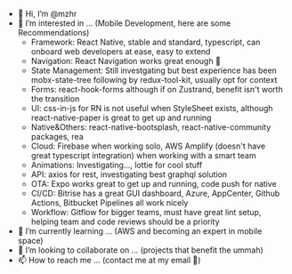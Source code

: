 - 👋 Hi, I’m @mzhr
- 👀 I’m interested in ... (Mobile Development, here are some Recommendations)
  - Framework: React Native, stable and standard, typescript, can onboard web developers at ease, easy to extend
  - Navigation: React Navigation works great enough 🙂
  - State Management: Still investgating but best experience has been mobx-state-tree following by redux-tool-kit, usually opt for context
  - Forms: react-hook-forms although if on Zustrand, benefit isn't worth the transition
  - UI: css-in-js for RN is not useful when StyleSheet exists, although react-native-paper is great to get up and running
  - Native&Others: react-native-bootsplash, react-native-community packages, rea
  - Cloud: Firebase when working solo, AWS Amplify (doesn't have great typescript integration) when working with a smart team
  - Animations: Investigating..., lottie for cool stuff
  - API: axios for rest, investigating best graphql solution
  - OTA: Expo works great to get up and running, code push for native
  - CI/CD: Bitrise has a great GUI dashboard, Azure, AppCenter, Github Actions, Bitbucket Pipelines all work nicely
  - Workflow: Gitflow for bigger teams, must have great lint setup, helping team and code reviews should be a priority
- 🌱 I’m currently learning ... (AWS and becoming an expert in mobile space)
- 💞️ I’m looking to collaborate on ... (projects that benefit the ummah)
- 📫 How to reach me ... (contact me at my email 🙂)

<!---
mzhr/mzhr is a ✨ special ✨ repository because its `README.md` (this file) appears on your GitHub profile.
You can click the Preview link to take a look at your changes.
--->
